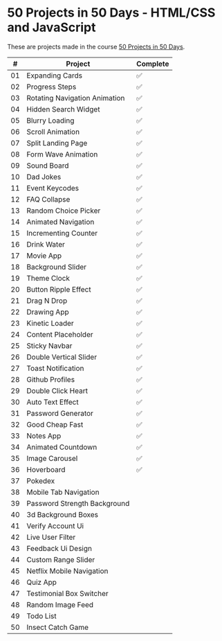 # 50 Projects in 50 Days - HTML/CSS and JavaScript

These are projects made in the course [50 Projects in 50 Days](https://50projects50days.com).

|  #  | Project                               | Complete            |
| :-: | ------------------------------------- | ------------------- |
| 01  | Expanding Cards                       | ✅                  |
| 02  | Progress Steps                        | ✅                  |
| 03  | Rotating Navigation Animation         | ✅                  |
| 04  | Hidden Search Widget                  | ✅                  |
| 05  | Blurry Loading                        | ✅                  |
| 06  | Scroll Animation                      | ✅                  |
| 07  | Split Landing Page                    | ✅                  |
| 08  | Form Wave Animation                   | ✅                  |
| 09  | Sound Board                           | ✅                  |
| 10  | Dad Jokes                             | ✅                  |
| 11  | Event Keycodes                        | ✅                  |
| 12  | FAQ Collapse                          | ✅                  |
| 13  | Random Choice Picker                  | ✅                  |
| 14  | Animated Navigation                   | ✅                  |
| 15  | Incrementing Counter                  | ✅                  |
| 16  | Drink Water                           | ✅                  |
| 17  | Movie App                             | ✅                  |
| 18  | Background Slider                     | ✅                  |
| 19  | Theme Clock                           | ✅                  |
| 20  | Button Ripple Effect                  | ✅                  |
| 21  | Drag N Drop                           | ✅                  |
| 22  | Drawing App                           | ✅                  |
| 23  | Kinetic Loader                        | ✅                  |
| 24  | Content Placeholder                   | ✅                  |
| 25  | Sticky Navbar                         | ✅                  |
| 26  | Double Vertical Slider                | ✅                  |
| 27  | Toast Notification                    | ✅                  |
| 28  | Github Profiles                       | ✅                  |
| 29  | Double Click Heart                    | ✅                  |
| 30  | Auto Text Effect                      | ✅                  |
| 31  | Password Generator                    | ✅                  |
| 32  | Good Cheap Fast                       | ✅                  |
| 33  | Notes App                             | ✅                  |
| 34  | Animated Countdown                    | ✅                  |
| 35  | Image Carousel                        | ✅                  |
| 36  | Hoverboard                            | ✅                  |
| 37  | Pokedex                               |                     |
| 38  | Mobile Tab Navigation                 |                     |
| 39  | Password Strength Background          |                     |
| 40  | 3d Background Boxes                   |                     |
| 41  | Verify Account Ui                     |                     |
| 42  | Live User Filter                      |                     |
| 43  | Feedback Ui Design                    |                     |
| 44  | Custom Range Slider                   |                     |
| 45  | Netflix Mobile Navigation             |                     |
| 46  | Quiz App                              |                     |
| 47  | Testimonial Box Switcher              |                     |
| 48  | Random Image Feed                     |                     |
| 49  | Todo List                             |                     |
| 50  | Insect Catch Game                     |                     |